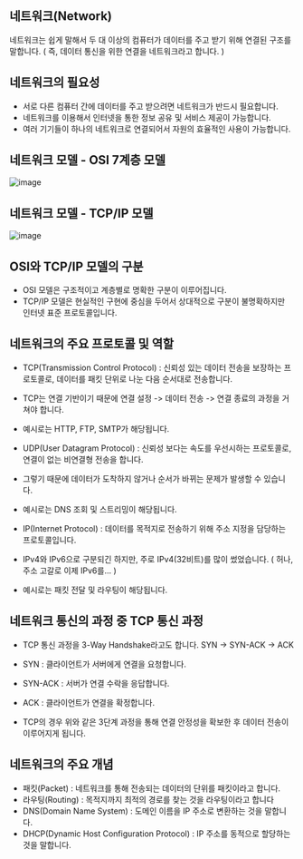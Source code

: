 네트워크(Network)
-----------------------------------------------------
네트워크는 쉽게 말해서 두 대 이상의 컴퓨터가 데이터를 주고 받기 위해 연결된 구조를 말합니다. ( 즉, 데이터 통신을 위한 연결을 네트워크라고 합니다. )

네트워크의 필요성
-----------------------------------------------------
- 서로 다른 컴퓨터 간에 데이터를 주고 받으려면 네트워크가 반드시 필요합니다.
- 네트워크를 이용해서 인터넷을 통한 정보 공유 및 서비스 제공이 가능합니다.
- 여러 기기들이 하나의 네트워크로 연결되어서 자원의 효율적인 사용이 가능합니다.

네트워크 모델 - OSI 7계층 모델
----------------------------------------
![image](https://github.com/user-attachments/assets/fac72ec3-3112-45c2-b202-6cd5e13c1aa1)

네트워크 모델 - TCP/IP 모델
-----------------------------------------
![image](https://github.com/user-attachments/assets/209ac503-f042-4aa3-98bf-98d9cc9f365b)

OSI와 TCP/IP 모델의 구분
---------------------------------------
- OSI 모델은 구조적이고 계층별로 명확한 구분이 이루어집니다.
- TCP/IP 모델은 현실적인 구현에 중심을 두어서 상대적으로 구분이 불명확하지만 인터넷 표준 프로토콜입니다.

네트워크의 주요 프로토콜 및 역할
---------------------------------------
- TCP(Transmission Control Protocol) : 신뢰성 있는 데이터 전송을 보장하는 프로토콜로, 데이터를 패킷 단위로 나눈 다음 순서대로 전송합니다.
- TCP는 연결 기반이기 때문에 연결 설정 -> 데이터 전송 -> 연결 종료의 과정을 거쳐야 합니다.
- 예시로는 HTTP, FTP, SMTP가 해당됩니다.

- UDP(User Datagram Protocol) : 신뢰성 보다는 속도를 우선시하는 프로토콜로, 연결이 없는 비연결형 전송을 합니다.
- 그렇기 때문에 데이터가 도착하지 않거나 순서가 바뀌는 문제가 발생할 수 있습니다.
- 예시로는 DNS 조회 및 스트리밍이 해당됩니다.

- IP(Internet Protocol) : 데이터를 목적지로 전송하기 위해 주소 지정을 담당하는 프로토콜입니다.
- IPv4와 IPv6으로 구분되긴 하지만, 주로 IPv4(32비트)를 많이 썼었습니다. ( 허나, 주소 고갈로 이제 IPv6를... )
- 예시로는 패킷 전달 및 라우팅이 해당됩니다.

네트워크 통신의 과정 중 TCP 통신 과정 
-----------------------------------------------
- TCP 통신 과정을 3-Way Handshake라고도 합니다. SYN -> SYN-ACK -> ACK
- SYN : 클라이언트가 서버에게 연결을 요청합니다.
- SYN-ACK : 서버가 연결 수락을 응답합니다.
- ACK : 클라이언트가 연결을 확정합니다.

- TCP의 경우 위와 같은 3단계 과정을 통해 연결 안정성을 확보한 후 데이터 전송이 이루어지게 됩니다.

네트워크의 주요 개념
---------------------------------------------
- 패킷(Packet) : 네트워크를 통해 전송되는 데이터의 단위를 패킷이라고 합니다.
- 라우팅(Routing) : 목적지까지 최적의 경로를 찾는 것을 라우팅이라고 합니다
- DNS(Domain Name System) : 도메인 이름을 IP 주소로 변환하는 것을 말합니다.
- DHCP(Dynamic Host Configuration Protocol) : IP 주소를 동적으로 할당하는 것을 말합니다.
